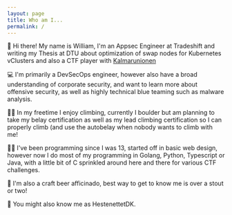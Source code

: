 ```yaml
---
layout: page
title: Who am I...
permalink: /
---
```


👋 Hi there! My name is William, I'm an Appsec Engineer at Tradeshift and writing my Thesis at DTU about optimization of swap nodes for Kubernetes vClusters and also a CTF player with [Kalmarunionen](https://ctftime.org/team/114856/)

💻 I'm primarily a DevSecOps engineer, however also have a broad understanding of corporate security, and want to learn more about offensive security, as well as highly technical blue teaming such as malware analysis.

🧗‍♂️ In my freetime I enjoy climbing, currently I boulder but am planning to take my belay certification as well as my lead climbing certification so I can properly climb (and use the autobelay when nobody wants to climb with me!

👩‍💻 I've been programming since I was 13, started off in basic web design, however now I do most of my programming in Golang, Python, Typescript or Java, with a little bit of C sprinkled around here and there for various CTF challenges.

🍻 I'm also a craft beer afficinado, best way to get to know me is over a stout or two!

🐴 You might also know me as HestenettetDK.